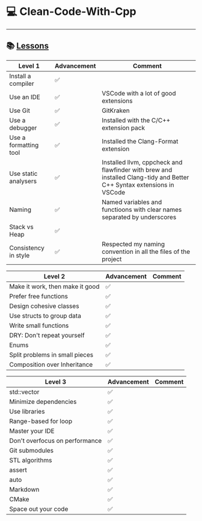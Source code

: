 # 💻 Clean-Code-With-Cpp

---

## 📚 [Lessons](https://julesfouchy.github.io/Learn--Clean-Code-With-Cpp/lessons/)

| Level 1 | Advancement | Comment |
| ------- | ----------- | ------- |
| Install a compiler | ✅ |
| Use an IDE | ✅ | VSCode with a lot of good extensions
| Use Git | ✅ | GitKraken
| Use a debugger | ✅ | Installed with the C/C++ extension pack
| Use a formatting tool | ✅ | Installed the Clang-Format extension
| Use static analysers | ✅ | Installed llvm, cppcheck and flawfinder with brew and installed Clang-tidy and Better C++ Syntax extensions in VSCode
| Naming | ✅ | Named variables and functioons with clear names separated by underscores
| Stack vs Heap | ✅ |
| Consistency in style | ✅ | Respected my naming convention in all the files of the project

| Level 2 | Advancement | Comment |
| ------- | ----------- | ------- |
| Make it work, then make it good | ✅ |
| Prefer free functions  | ✅ |
| Design cohesive classes  | ✅ |
| Use structs to group data | ✅ |
| Write small functions | ✅ |
| DRY: Don't repeat yourself | ✅ |
| Enums | ✅ |
| Split problems in small pieces | ✅ |
| Composition over Inheritance | ✅ |

| Level 3 | Advancement | Comment |
| ------- | ----------- | ------- |
| std::vector | ✅ |
| Minimize dependencies | ✅ |
| Use libraries  | ✅ |
| Range-based for loop | ✅ |
| Master your IDE | ✅ |
| Don't overfocus on performance | ✅ |
| Git submodules | ✅ |
| STL algorithms | ✅ |
| assert | ✅ |
| auto | ✅ |
| Markdown | ✅ |
| CMake | ✅ |
| Space out your code | ✅ |
